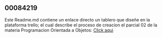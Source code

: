 ## 00084219

Este Readme.md contiene un enlace directo un tablero que diseñe en la plataforma trello; el cual describe el proceso de creacion el parcial 02 de la materia Programacion Orientada a Objetos: [Click aqui](https://trello.com/b/Q1zhU3ql/bienvenido-a-trello)
